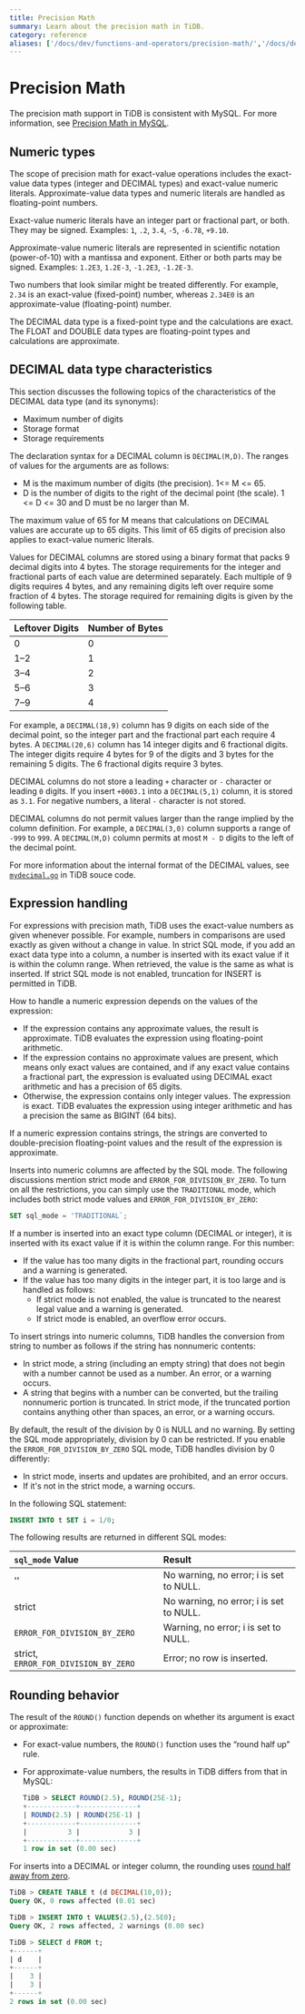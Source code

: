 ```yaml
---
title: Precision Math
summary: Learn about the precision math in TiDB.
category: reference
aliases: ['/docs/dev/functions-and-operators/precision-math/','/docs/dev/reference/sql/functions-and-operators/precision-math/']
---
```


# Precision Math

The precision math support in TiDB is consistent with MySQL. For more information, see [Precision Math in MySQL](https://dev.mysql.com/doc/refman/5.7/en/precision-math.html).

## Numeric types

The scope of precision math for exact-value operations includes the exact-value data types (integer and DECIMAL types) and exact-value numeric literals. Approximate-value data types and numeric literals are handled as floating-point numbers.

Exact-value numeric literals have an integer part or fractional part, or both. They may be signed. Examples: `1`, `.2`, `3.4`, `-5`, `-6.78`, `+9.10`.

Approximate-value numeric literals are represented in scientific notation (power-of-10) with a mantissa and exponent. Either or both parts may be signed. Examples: `1.2E3`, `1.2E-3`, `-1.2E3`, `-1.2E-3`.

Two numbers that look similar might be treated differently. For example, `2.34` is an exact-value (fixed-point) number, whereas `2.34E0` is an approximate-value (floating-point) number.

The DECIMAL data type is a fixed-point type and the calculations are exact. The FLOAT and DOUBLE data types are floating-point types and calculations are approximate.

## DECIMAL data type characteristics

This section discusses the following topics of the characteristics of the DECIMAL data type (and its synonyms):

- Maximum number of digits
- Storage format
- Storage requirements

The declaration syntax for a DECIMAL column is `DECIMAL(M,D)`. The ranges of values for the arguments are as follows:

- M is the maximum number of digits (the precision). 1<= M <= 65.
- D is the number of digits to the right of the decimal point (the scale). 1 <= D <= 30 and D must be no larger than M.

The maximum value of 65 for M means that calculations on DECIMAL values are accurate up to 65 digits. This limit of 65 digits of precision also applies to exact-value numeric literals.

Values for DECIMAL columns are stored using a binary format that packs 9 decimal digits into 4 bytes. The storage requirements for the integer and fractional parts of each value are determined separately. Each multiple of 9 digits requires 4 bytes, and any remaining digits left over require some fraction of 4 bytes. The storage required for remaining digits is given by the following table.

| Leftover Digits | Number of Bytes |
| --- | --- |
| 0   | 0 |
| 1–2 | 1 |
| 3–4 | 2 |
| 5–6 | 3 |
| 7–9 | 4 |

For example, a `DECIMAL(18,9)` column has 9 digits on each side of the decimal point, so the integer part and the fractional part each require 4 bytes. A `DECIMAL(20,6)` column has 14 integer digits and 6 fractional digits. The integer digits require 4 bytes for 9 of the digits and 3 bytes for the remaining 5 digits. The 6 fractional digits require 3 bytes.

DECIMAL columns do not store a leading `+` character or `-` character or leading `0` digits. If you insert `+0003.1` into a `DECIMAL(5,1)` column, it is stored as `3.1`. For negative numbers, a literal `-` character is not stored.

DECIMAL columns do not permit values larger than the range implied by the column definition. For example, a `DECIMAL(3,0)` column supports a range of `-999` to `999`. A `DECIMAL(M,D)` column permits at most `M - D` digits to the left of the decimal point.

For more information about the internal format of the DECIMAL values, see [`mydecimal.go`](https://github.com/pingcap/tidb/blob/master/types/mydecimal.go)  in TiDB souce code.

## Expression handling

For expressions with precision math, TiDB uses the exact-value numbers as given whenever possible. For example, numbers in comparisons are used exactly as given without a change in value. In strict SQL mode, if you add an exact data type into a column, a number is inserted with its exact value if it is within the column range. When retrieved, the value is the same as what is inserted. If strict SQL mode is not enabled, truncation for INSERT is permitted in TiDB.

How to handle a numeric expression depends on the values of the expression:

- If the expression contains any approximate values, the result is approximate. TiDB evaluates the expression using floating-point arithmetic.
- If the expression contains no approximate values are present, which means only exact values are contained, and if any exact value contains a fractional part, the expression is evaluated using DECIMAL exact arithmetic and has a precision of 65 digits.
- Otherwise, the expression contains only integer values. The expression is exact. TiDB evaluates the expression using integer arithmetic and has a precision the same as BIGINT (64 bits).

If a numeric expression contains strings, the strings are converted to double-precision floating-point values and the result of the expression is approximate.

Inserts into numeric columns are affected by the SQL mode. The following discussions mention strict mode and `ERROR_FOR_DIVISION_BY_ZERO`. To turn on all the restrictions, you can simply use the `TRADITIONAL` mode, which includes both strict mode values and `ERROR_FOR_DIVISION_BY_ZERO`:

```sql
SET sql_mode = 'TRADITIONAL`;
```

If a number is inserted into an exact type column (DECIMAL or integer), it is inserted with its exact value if it is within the column range. For this number:

- If the value has too many digits in the fractional part, rounding occurs and a warning is generated.
- If the value has too many digits in the integer part, it is too large and is handled as follows:
    - If strict mode is not enabled, the value is truncated to the nearest legal value and a warning is generated.
    - If strict mode is enabled, an overflow error occurs.

To insert strings into numeric columns, TiDB handles the conversion from string to number as follows if the string has nonnumeric contents:

- In strict mode, a string (including an empty string) that does not begin with a number cannot be used as a number. An error, or a warning occurs.
- A string that begins with a number can be converted, but the trailing nonnumeric portion is truncated. In strict mode, if the truncated portion contains anything other than spaces,  an error, or a warning occurs.

By default, the result of the division by 0 is NULL and no warning. By setting the SQL mode appropriately, division by 0 can be restricted. If you enable the `ERROR_FOR_DIVISION_BY_ZERO` SQL mode, TiDB handles division by 0 differently:

- In strict mode, inserts and updates are prohibited, and an error occurs.
- If it's not in the strict mode, a warning occurs.

In the following SQL statement:

```sql
INSERT INTO t SET i = 1/0;
```

The following results are returned in different SQL modes:

| `sql_mode` Value | Result |
| :--- | :--- |
| '' | No warning, no error; i is set to NULL.|
| strict | No warning, no error; i is set to NULL. |
| `ERROR_FOR_DIVISION_BY_ZERO` | Warning, no error; i is set to NULL. |
| strict, `ERROR_FOR_DIVISION_BY_ZERO` | Error; no row is inserted. |

## Rounding behavior

The result of the `ROUND()` function depends on whether its argument is exact or approximate:

- For exact-value numbers, the `ROUND()` function uses the “round half up” rule.
- For approximate-value numbers, the results in TiDB differs from that in MySQL:

    ```sql
    TiDB > SELECT ROUND(2.5), ROUND(25E-1);
    +------------+--------------+
    | ROUND(2.5) | ROUND(25E-1) |
    +------------+--------------+
    |          3 |            3 |
    +------------+--------------+
    1 row in set (0.00 sec)
    ```

For inserts into a DECIMAL or integer column, the rounding uses [round half away from zero](https://en.wikipedia.org/wiki/Rounding#Round_half_away_from_zero).

```sql
TiDB > CREATE TABLE t (d DECIMAL(10,0));
Query OK, 0 rows affected (0.01 sec)

TiDB > INSERT INTO t VALUES(2.5),(2.5E0);
Query OK, 2 rows affected, 2 warnings (0.00 sec)

TiDB > SELECT d FROM t;
+------+
| d    |
+------+
|    3 |
|    3 |
+------+
2 rows in set (0.00 sec)
```
